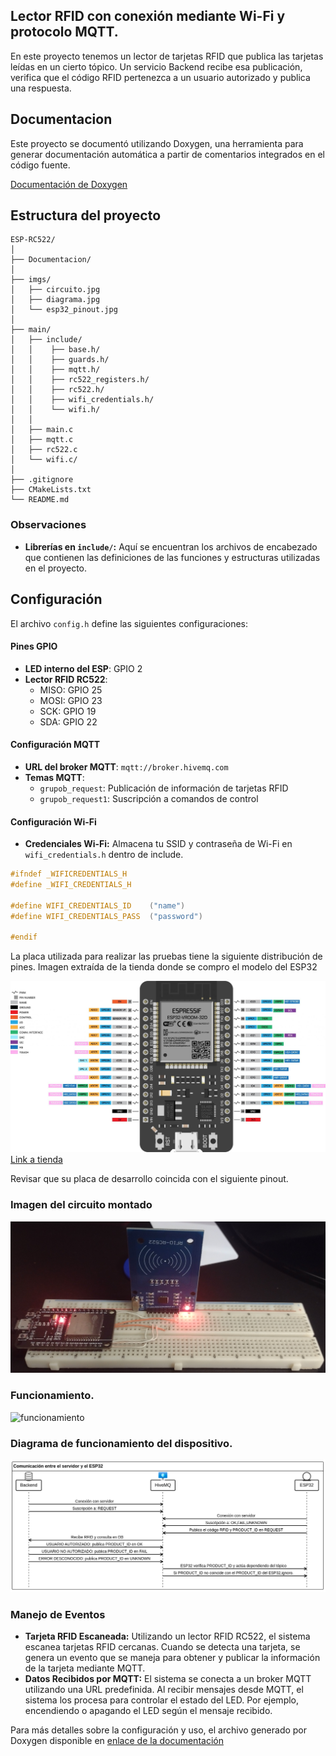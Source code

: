 ## Lector RFID con conexión mediante Wi-Fi y protocolo MQTT.

En este proyecto tenemos un lector de tarjetas RFID que publica las tarjetas leídas en un cierto tópico. Un servicio Backend recibe esa publicación, verifica que el código RFID pertenezca a un usuario autorizado y publica una respuesta.
## Documentacion
Este proyecto se documentó utilizando Doxygen, una herramienta para generar documentación automática a partir de comentarios integrados en el código fuente.

[Documentación de Doxygen](https://facumruiz.github.io/ESP-RC522/files.html)

## Estructura del proyecto
```
ESP-RC522/
│
├── Documentacion/
│
├── imgs/
│   ├── circuito.jpg
│   ├── diagrama.jpg
│   └── esp32_pinout.jpg
│
├── main/
│   ├── include/
│   │    ├── base.h/
│   │    ├── guards.h/
│   │    ├── mqtt.h/
│   │    ├── rc522_registers.h/
│   │    ├── rc522.h/
│   │    ├── wifi_credentials.h/
│   │    └── wifi.h/
│   │ 
│   ├── main.c
│   ├── mqtt.c
│   ├── rc522.c
│   └── wifi.c/
│ 
├── .gitignore
├── CMakeLists.txt
└── README.md
```
### Observaciones
- **Librerías en `include/`:** Aquí se encuentran los archivos de encabezado que contienen las definiciones de las funciones y estructuras utilizadas en el proyecto.
## Configuración

El archivo `config.h` define las siguientes configuraciones:

#### Pines GPIO

- **LED interno del ESP**: GPIO 2
- **Lector RFID RC522**:
  - MISO: GPIO 25
  - MOSI: GPIO 23
  - SCK: GPIO 19
  - SDA: GPIO 22

#### Configuración MQTT

- **URL del broker MQTT**: `mqtt://broker.hivemq.com`
- **Temas MQTT**:
  - `grupob_request`: Publicación de información de tarjetas RFID
  - `grupob_request1`: Suscripción a comandos de control

#### Configuración Wi-Fi
- **Credenciales Wi-Fi:** Almacena tu SSID y contraseña de Wi-Fi en `wifi_credentials.h` dentro de include.
```c
#ifndef _WIFICREDENTIALS_H
#define _WIFI_CREDENTIALS_H

#define WIFI_CREDENTIALS_ID    ("name")
#define WIFI_CREDENTIALS_PASS  ("password")

#endif
```
La placa utilizada para realizar las pruebas tiene la siguiente distribución de pines. Imagen extraída de la tienda donde se compro el modelo del ESP32

![pinout_esp32](./imgs/esp32_pinout.jpg)
[Link a tienda](https://tienda.starware.com.ar/producto/placa-desarrollo-espressif-esp32-ch9102x-dual-core-wifi-bluetooth/)


Revisar que su placa de desarrollo coincida con el siguiente pinout.



### Imagen del circuito montado

![circuito](./imgs/circuito.jpg)


### Funcionamiento.
![funcionamiento](./imgs/funcionamiento.gif)


### Diagrama de funcionamiento del dispositivo.

![diagrama](./imgs/diagrama.png)



### Manejo de Eventos
- **Tarjeta RFID Escaneada:** Utilizando un lector RFID RC522, el sistema escanea tarjetas RFID cercanas. Cuando se detecta una tarjeta, se genera un evento que se maneja para obtener y publicar la información de la tarjeta mediante MQTT.
- **Datos Recibidos por MQTT:** El sistema se conecta a un broker MQTT utilizando una URL predefinida. Al recibir mensajes desde MQTT, el sistema los procesa para controlar el estado del LED. Por ejemplo, encendiendo o apagando el LED según el mensaje recibido.

Para más detalles sobre la configuración y uso, el archivo generado por Doxygen disponible en [enlace de la documentación](https://facumruiz.github.io/ESP-RC522/files.html)



